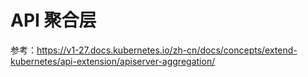 # API 聚合层

参考：https://v1-27.docs.kubernetes.io/zh-cn/docs/concepts/extend-kubernetes/api-extension/apiserver-aggregation/
